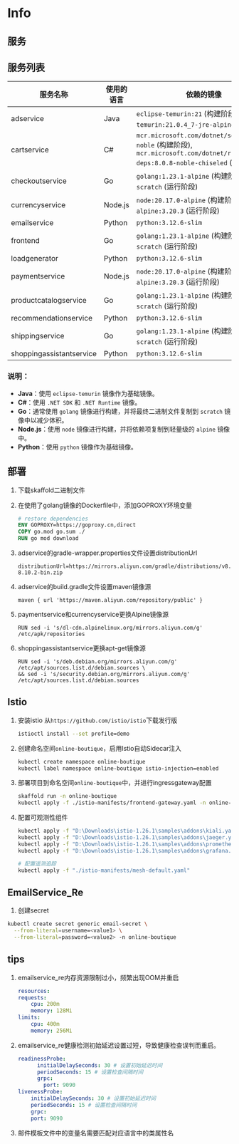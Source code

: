 # Info

## 服务
## 服务列表
| 服务名称                  | 使用的语言       | 依赖的镜像                                                                 |
|---------------------------|------------------|----------------------------------------------------------------------------|
| adservice                | Java             | `eclipse-temurin:21` (构建阶段), `eclipse-temurin:21.0.4_7-jre-alpine` (运行阶段) |
| cartservice              | C#               | `mcr.microsoft.com/dotnet/sdk:8.0.402-noble` (构建阶段), `mcr.microsoft.com/dotnet/runtime-deps:8.0.8-noble-chiseled` (运行阶段) |
| checkoutservice          | Go               | `golang:1.23.1-alpine` (构建阶段), `scratch` (运行阶段)                     |
| currencyservice          | Node.js          | `node:20.17.0-alpine` (构建阶段), `alpine:3.20.3` (运行阶段)               |
| emailservice             | Python           | `python:3.12.6-slim`                                                       |
| frontend                 | Go               | `golang:1.23.1-alpine` (构建阶段), `scratch` (运行阶段)                     |
| loadgenerator            | Python           | `python:3.12.6-slim`                                                       |
| paymentservice           | Node.js          | `node:20.17.0-alpine` (构建阶段), `alpine:3.20.3` (运行阶段)               |
| productcatalogservice    | Go               | `golang:1.23.1-alpine` (构建阶段), `scratch` (运行阶段)                     |
| recommendationservice    | Python           | `python:3.12.6-slim`                                                       |
| shippingservice          | Go               | `golang:1.23.1-alpine` (构建阶段), `scratch` (运行阶段)                     |
| shoppingassistantservice | Python           | `python:3.12.6-slim`                                                       |

### 说明：
- **Java**：使用 `eclipse-temurin` 镜像作为基础镜像。
- **C#**：使用 `.NET SDK` 和 `.NET Runtime` 镜像。
- **Go**：通常使用 `golang` 镜像进行构建，并将最终二进制文件复制到 `scratch` 镜像中以减少体积。
- **Node.js**：使用 `node` 镜像进行构建，并将依赖项复制到轻量级的 `alpine` 镜像中。
- **Python**：使用 `python` 镜像作为基础镜像。

## 部署

1. 下载skaffold二进制文件

2. 在使用了golang镜像的Dockerfile中，添加GOPROXY环境变量
    ```Dockerfile
    # restore dependencies
    ENV GOPROXY=https://goproxy.cn,direct
    COPY go.mod go.sum ./
    RUN go mod download
    ```

3. adservice的gradle-wrapper.properties文件设置distributionUrl
    ```
    distributionUrl=https://mirrors.aliyun.com/gradle/distributions/v8.10.2/gradle-8.10.2-bin.zip
    ```

4. adservice的build.gradle文件设置maven镜像源
    ```
    maven { url 'https://maven.aliyun.com/repository/public' }
    ```

5. paymentservice和currencyservice更换Alpine镜像源
    ```
    RUN sed -i 's/dl-cdn.alpinelinux.org/mirrors.aliyun.com/g' /etc/apk/repositories
    ```

6. shoppingassistantservice更换apt-get镜像源
    ```
    RUN sed -i 's/deb.debian.org/mirrors.aliyun.com/g' /etc/apt/sources.list.d/debian.sources \
    && sed -i 's/security.debian.org/mirrors.aliyun.com/g' /etc/apt/sources.list.d/debian.sources
    ```

## Istio
1. 安装istio
    从`https://github.com/istio/istio`下载发行版
    ```bash
    istioctl install --set profile=demo
    ```
2. 创建命名空间`online-boutique`，启用Istio自动Sidecar注入
    ```bash
    kubectl create namespace online-boutique
    kubectl label namespace online-boutique istio-injection=enabled
    ```

3. 部署项目到命名空间`online-boutique`中，并进行ingressgateway配置
    ```bash
    skaffold run -n online-boutique
    kubectl apply -f ./istio-manifests/frontend-gateway.yaml -n online-boutique
    ```

4. 配置可观测性组件
    ```bash
    kubectl apply -f "D:\Downloads\istio-1.26.1\samples\addons\kiali.yaml"
    kubectl apply -f "D:\Downloads\istio-1.26.1\samples\addons\jaeger.yaml"
    kubectl apply -f "D:\Downloads\istio-1.26.1\samples\addons\prometheus.yaml"
    kubectl apply -f "D:\Downloads\istio-1.26.1\samples\addons\grafana.yaml"

    # 配置遥测追踪
    kubectl apply -f "./istio-manifests/mesh-default.yaml"
    ```

## EmailService_Re
1. 创建secret
```bash
kubectl create secret generic email-secret \
  --from-literal=username=<value1> \
  --from-literal=password=<value2> -n online-boutique
```

## tips
1. emailservice_re内存资源限制过小，频繁出现OOM并重启
    ```yaml
    resources:
    requests:
        cpu: 200m
        memory: 128Mi
    limits:
        cpu: 400m
        memory: 256Mi
    ```

2. emailservice_re健康检测初始延迟设置过短，导致健康检查误判而重启。
    ```yaml
    readinessProbe:
          initialDelaySeconds: 30 # 设置初始延迟时间
          periodSeconds: 15 # 设置检查间隔时间
          grpc:
            port: 9090
    livenessProbe:
        initialDelaySeconds: 30 # 设置初始延迟时间
        periodSeconds: 15 # 设置检查间隔时间
        grpc:
        port: 9090
    ```

3. 邮件模板文件中的变量名需要匹配对应语言中的类属性名